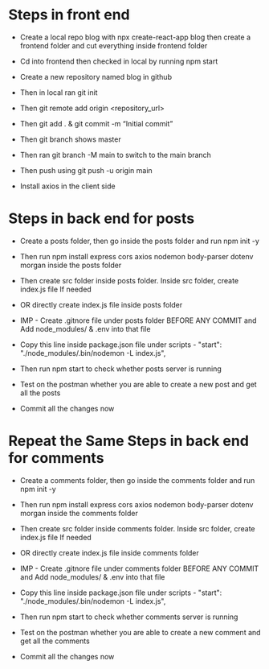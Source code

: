 # Steps in front end

* Create a local repo blog with npx create-react-app blog then create a 
frontend folder and cut everything inside frontend folder

* Cd into frontend then checked in local by running npm start

* Create a new repository named blog in github

* Then in local ran git init

* Then git remote add origin  <repository_url>

* Then git add . & git commit -m “Initial commit”

* Then git branch shows master

* Then ran git branch -M main to switch to the main branch

* Then push using git push -u origin main

* Install axios in the client side

# Steps in back end for posts

* Create a posts folder, then go inside the posts folder and run npm init -y

* Then run npm install express cors axios nodemon body-parser dotenv morgan inside the posts folder

* Then create src folder inside posts folder. Inside src folder, create index.js file If needed

* OR directly create index.js file inside posts folder

* IMP - Create .gitnore file under posts folder BEFORE ANY COMMIT and Add node_modules/ & .env into that file

* Copy this line inside package.json file under scripts - "start": "./node_modules/.bin/nodemon -L index.js",

* Then run npm start to check whether posts server is running

* Test on the postman whether you are able to create a new post and get all the posts

* Commit all the changes now

# Repeat the Same Steps in back end for comments

* Create a comments folder, then go inside the comments folder and run npm init -y

* Then run npm install express cors axios nodemon body-parser dotenv morgan inside the comments folder

* Then create src folder inside comments folder. Inside src folder, create index.js file If needed

* OR directly create index.js file inside comments folder

* IMP - Create .gitnore file under comments folder BEFORE ANY COMMIT and Add node_modules/ & .env into that file

* Copy this line inside package.json file under scripts - "start": "./node_modules/.bin/nodemon -L index.js",

* Then run npm start to check whether comments server is running

* Test on the postman whether you are able to create a new comment and get all the comments

* Commit all the changes now


